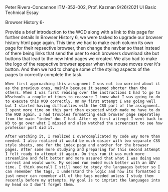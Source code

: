Peter Rivera-Concannon
ITM-352-002, Prof. Kazman
9/26/2021
UI Basic Technical Essay
  
Browser History 6-

  Provide a brief introduction to the WOD along with a link to this page for further details
    In Browser History 6, we were tasked to upgrade our browser history html page again. This time we had to make each column its own page for their repsective browser, then change the navbar so thast instead of there being links that send the user to each browsers download site but buttons that lead to the new html pages we created. We also had to make the logo of the respective browser appear when the mouse moves over it's button. And then we had to change some of the styling aspects of the pages to correctly complete the task. 

    When first approaching this assignment I was not too worried about it as the previous ones, mainly because it seemed shorter than the others. When I was first reading over the instructions I had to go to W3schools a couple of times to reassure I knew what I was going to do to execute this WOD correctly. On my first attempt I was going well but I started having diffculties with the CSS part of the assignment. I spent more time on this part than expected which made me have to do the WOD again. I had troubles formatting each browser page seperatley from the main "index" doc I had. After my first attempt I went back to W3 to go over what I missed and also watched the screencast to see how professor port did it. 
    
    After watching it, I realized I overcomplicated my code way more than needed. I also realized it would be much easier with two separate CSS style sheets, one for the index page and another for the browser pages. After some more studying and preparing for this second attempt I felt ready to attempt it again. On this run it was much more streamline and felt better and more assured that what I was doing was correct and would work. My second run ended much better with an ADV time. I think overall I still need to study the languages better so I can remember the tags, I understand the logic and how its formatted I just never can remember all of the tags needed unless I study them recently before my attempts. My goal is to imprint the languages into my head so I don't forget them.
